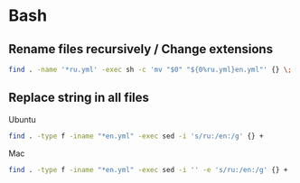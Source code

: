 # Bash

## Rename files recursively / Change extensions

```bash
find . -name '*ru.yml' -exec sh -c 'mv "$0" "${0%ru.yml}en.yml"' {} \;
```

## Replace string in all files

Ubuntu

```bash
find . -type f -iname "*en.yml" -exec sed -i 's/ru:/en:/g' {} +
```

Mac


```bash
find . -type f -iname "*en.yml" -exec sed -i '' -e 's/ru:/en:/g' {} +
```